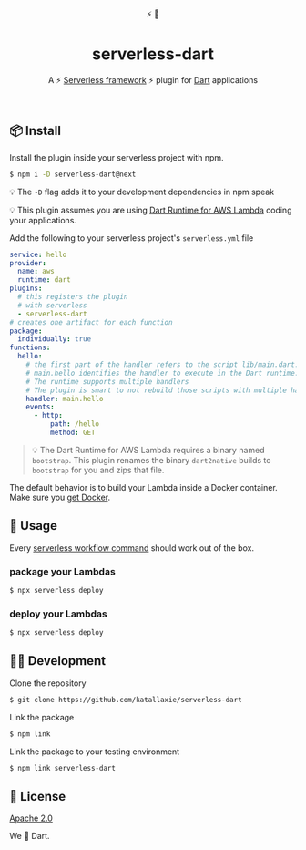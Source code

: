 <div align="center">
   ⚡ 🎯
</div>

<h1 align="center">
  serverless-dart
</h1>

<p align="center">
   A ⚡ <a href="https://www.serverless.com/framework/docs/">Serverless framework</a> ⚡ plugin for <a href="https://dart.dev/">Dart</a> applications
</p>

<br />

## 📦 Install

Install the plugin inside your serverless project with npm.

```sh
$ npm i -D serverless-dart@next
```

💡 The `-D` flag adds it to your development dependencies in npm speak

💡 This plugin assumes you are using [Dart Runtime for AWS Lambda](https://github.com/awslabs/aws-lambda-dart-runtime) coding your applications.

Add the following to your serverless project's `serverless.yml` file

```yaml
service: hello
provider:
  name: aws
  runtime: dart
plugins:
  # this registers the plugin
  # with serverless
  - serverless-dart
# creates one artifact for each function
package:
  individually: true
functions:
  hello:
    # the first part of the handler refers to the script lib/main.dart.
    # main.hello identifies the handler to execute in the Dart runtime.
    # The runtime supports multiple handlers
    # The plugin is smart to not rebuild those scripts with multiple handlers.
    handler: main.hello
    events:
      - http:
          path: /hello
          method: GET
```

> 💡 The Dart Runtime for AWS Lambda requires a binary named `bootstrap`. This plugin renames the binary `dart2native` builds to `bootstrap` for you and zips that file.

The default behavior is to build your Lambda inside a Docker container. Make sure you [get Docker](https://docs.docker.com/get-docker/).

## 🤸 Usage

Every [serverless workflow command](https://serverless.com/framework/docs/providers/aws/guide/workflow/) should work out of the box.

### package your Lambdas

```sh
$ npx serverless deploy
```

### deploy your Lambdas

```sh
$ npx serverless deploy
```

## 👨‍💻 Development

Clone the repository 

```bash 
$ git clone https://github.com/katallaxie/serverless-dart
```

Link the package

```bash
$ npm link
```

Link the package to your testing environment

```bash
$ npm link serverless-dart
```

## 📃 License

[Apache 2.0](/LICENSE)

We :blue_heart: Dart.
